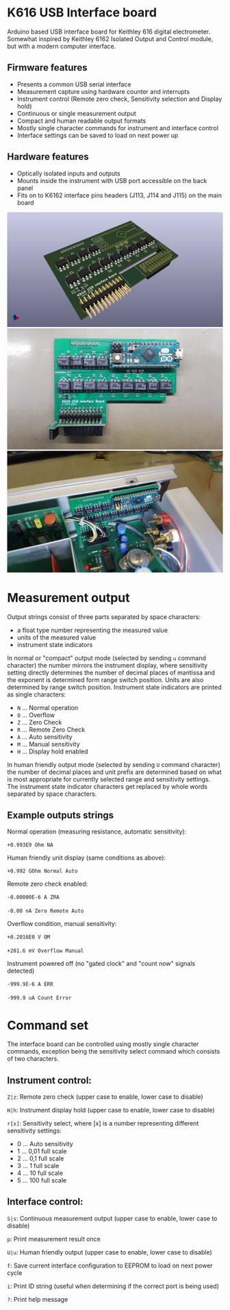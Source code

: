 # K616 USB Interface board

Arduino based USB interface board for Keithley 616 digital electrometer. Somewhat inspired by Keithley 6162 Isolated Output and Control module, but with a modern computer interface.

## Firmware features

- Presents a common USB serial interface
- Measurement capture using hardware counter and interrupts
- Instrument control (Remote zero check, Sensitivity selection and Display hold)
- Continuous or single measurement output
- Compact and human readable output formats
- Mostly single character commands for instrument and interface control
- Interface settings can be saved to load on next power up

## Hardware features

- Optically isolated inputs and outputs
- Mounts inside the instrument with USB port accessible on the back panel
- Fits on to K6162 interface pins headers (J113, J114 and J115) on the main board

![K616_USB_IF_3D](hardware/Images/K616_USB_IF_3D.png)
![K616_USB_IF_Assembled](hardware/Images/IMG_20220907_223857.jpg)
![K616_USB_IF_Mounted](hardware/Images/IMG_20220907_223535.jpg)

# Measurement output

Output strings consist of three parts separated by space characters: 
- a float type number representing the measured value
- units of the measured value
- instrument state indicators

In normal or "compact" output mode (selected by sending `u` command character) the number mirrors the instrument display, where sensitivity setting directly determines the number of decimal places of mantissa and the exponent is determined form range switch position. Units are also determined by range switch position. Instrument state indicators are printed as single characters:
- `N` ... Normal operation
- `O` ... Overflow
- `Z` ... Zero Check
- `R` ... Remote Zero Check
- `A` ... Auto sensitivity
- `M` ... Manual sensitivity
- `H` ... Display hold enabled 

In human friendly output mode (selected by sending `U` command character) the number of decimal places and unit prefix are determined based on what is most appropriate for currently selected range and sensitivity settings. The instrument state indicator characters get replaced by whole words separated by space characters.

## Example outputs strings

Normal operation (measuring resistance, automatic sensitivity):

    +0.993E9 Ohm NA

Human friendly unit display (same conditions as above):

    +0.992 GOhm Normal Auto

Remote zero check enabled:

    -0.00000E-6 A ZRA

    -0.00 nA Zero Remote Auto

Overflow condition, manual sensitivity:

    +0.2016E0 V OM

    +201.6 mV Overflow Manual

Instrument powered off (no "gated clock" and "count now" signals detected)

    -999.9E-6 A ERR

    -999.9 uA Count Error

# Command set

The interface board can be controlled using mostly single character commands, exception being the sensitivity select command which consists of two characters.

## Instrument control:

`Z|z`: Remote zero check (upper case to enable, lower case to disable)

`H|h`: Instrument display hold (upper case to enable, lower case to disable)

`r[x]`: Sensitivity select, where [x] is a number representing different sensitivity settings:
- 0 ... Auto sensitivity
- 1 ... 0,01 full scale
- 2 ... 0,1 full scale
- 3 ... 1 full scale
- 4 ... 10 full scale
- 5 ... 100 full scale

## Interface control:

`S|s`: Continuous measurement output (upper case to enable, lower case to disable)

`p`: Print measurement result once

`U|u`: Human friendly output (upper case to enable, lower case to disable)

`f`: Save current interface configuration to EEPROM to load on next power cycle

`i`: Print ID string (useful when determining if the correct port is being used)

`?`: Print help message
